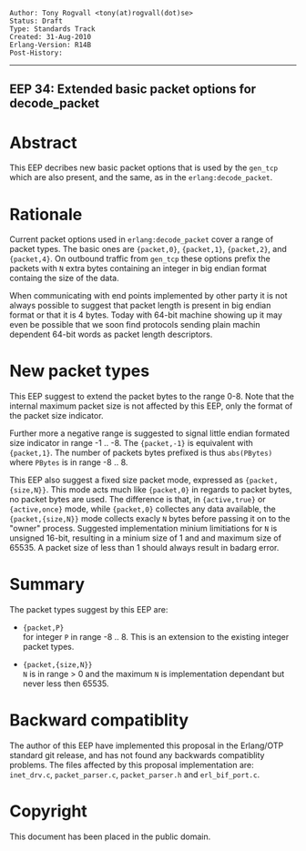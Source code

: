     Author: Tony Rogvall <tony(at)rogvall(dot)se>
    Status: Draft
    Type: Standards Track
    Created: 31-Aug-2010
    Erlang-Version: R14B
    Post-History:
****
EEP 34: Extended basic packet options for decode_packet
----


Abstract
========

This EEP decribes new basic packet options that is used by the
`gen_tcp` which are also present, and the same, as in the
`erlang:decode_packet`.



Rationale
=========

Current packet options used in `erlang:decode_packet` cover a range of
packet types.  The basic ones are `{packet,0}`, `{packet,1}`,
`{packet,2}`, and `{packet,4}`.  On outbound traffic from `gen_tcp`
these options prefix the packets with `N` extra bytes containing an
integer in big endian format containg the size of the data.

When communicating with end points implemented by other party it is
not always possible to suggest that packet length is present in
big endian format or that it is 4 bytes.  Today with 64-bit machine
showing up it may even be possible that we soon find protocols sending
plain machin dependent 64-bit words as packet length descriptors.



New packet types
================

This EEP suggest to extend the packet bytes to the range 0-8.  Note
that the internal maximum packet size is not affected by this EEP,
only the format of the packet size indicator.

Further more a negative range is suggested to signal little endian
formated size indicator in range -1 .. -8.  The `{packet,-1}` is
equivalent with `{packet,1}`.  The number of packets bytes prefixed is
thus `abs(PBytes)` where `PBytes` is in range -8 .. 8.

This EEP also suggest a fixed size packet mode, expressed as `{packet,
{size,N}}`.  This mode acts much like `{packet,0}` in regards to
packet bytes, no packet bytes are used.  The difference is that, in
`{active,true}` or `{active,once}` mode, while `{packet,0}` collectes
any data available, the `{packet,{size,N}}` mode collects exacly `N`
bytes before passing it on to the "owner" process.  Suggested
implementation minium limitiations for `N` is unsigned 16-bit,
resulting in a minium size of 1 and and maximum size of 65535.  A
packet size of less than 1 should always result in badarg error.



Summary
=======

The packet types suggest by this EEP are:

-   `{packet,P}`  
    for integer `P` in range -8 .. 8.  This is an extension to the
    existing integer packet types.

-   `{packet,{size,N}}`  
    `N` is in range > 0 and the maximum `N` is implementation 
    dependant but never less then 65535.



Backward compatiblity
=====================

The author of this EEP have implemented this proposal in the
Erlang/OTP standard git release, and has not found any backwards
compatiblity problems.  The files affected by this proposal
implementation are: `inet_drv.c`, `packet_parser.c`, `packet_parser.h`
and `erl_bif_port.c`.



Copyright
=========

This document has been placed in the public domain.



[EmacsVar]: <> "Local Variables:"
[EmacsVar]: <> "mode: indented-text"
[EmacsVar]: <> "indent-tabs-mode: nil"
[EmacsVar]: <> "sentence-end-double-space: t"
[EmacsVar]: <> "fill-column: 70"
[EmacsVar]: <> "coding: utf-8"
[EmacsVar]: <> "End:"
